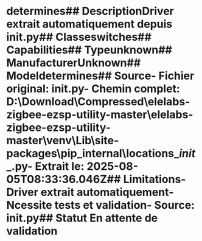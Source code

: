 # determines##  DescriptionDriver extrait automatiquement depuis __init__.py##  Classeswitches##  Capabilities##  Typeunknown##  ManufacturerUnknown##  Modeldetermines##  Source- **Fichier original**: __init__.py- **Chemin complet**: D:\Download\Compressed\elelabs-zigbee-ezsp-utility-master\elelabs-zigbee-ezsp-utility-master\venv\Lib\site-packages\pip\_internal\locations\__init__.py- **Extrait le**: 2025-08-05T08:33:36.046Z##  Limitations- Driver extrait automatiquement- Ncessite tests et validation- Source: __init__.py##  Statut En attente de validation